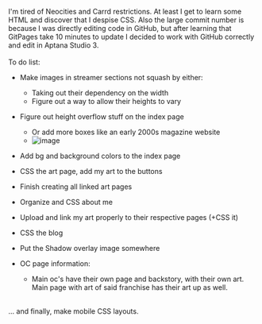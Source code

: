 I'm tired of Neocities and Carrd restrictions. At least I get to learn some HTML and discover that I despise CSS. Also the large commit number is because I was directly editing code in GitHub, but after learning that GitPages take 10 minutes to update I decided to work with GitHub correctly and edit in Aptana Studio 3.
<br /><br />
To do list:
- Make images in streamer sections not squash by either:
  - Taking out their dependency on the width
  - Figure out a way to allow their heights to vary
- Figure out height overflow stuff on the index page
  - Or add more boxes like an early 2000s magazine website
  - ![image](https://github.com/vicarchive/site/assets/133058751/6c0fe8f2-d4b5-456c-8be7-1eef69b48be5)
- Add bg and background colors to the index page
- CSS the art page, add my art to the buttons
- Finish creating all linked art pages
- Organize and CSS about me
- Upload and link my art properly to their respective pages (+CSS it)
- CSS the blog
- Put the Shadow overlay image somewhere

- OC page information:
  - Main oc's have their own page and backstory, with their own art. Main page with art of said franchise has their art up as well.
<br />
... and finally, make mobile CSS layouts.
